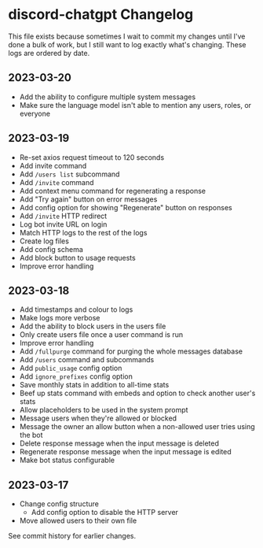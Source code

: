# discord-chatgpt Changelog
This file exists because sometimes I wait to commit my changes until I've done a bulk of work, but I still want to log exactly what's changing. These logs are ordered by date.

## 2023-03-20
- Add the ability to configure multiple system messages
- Make sure the language model isn't able to mention any users, roles, or everyone

## 2023-03-19
- Re-set axios request timeout to 120 seconds
- Add invite command
- Add `/users list` subcommand
- Add `/invite` command
- Add context menu command for regenerating a response
- Add "Try again" button on error messages
- Add config option for showing "Regenerate" button on responses
- Add `/invite` HTTP redirect
- Log bot invite URL on login
- Match HTTP logs to the rest of the logs
- Create log files
- Add config schema
- Add block button to usage requests
- Improve error handling

## 2023-03-18
- Add timestamps and colour to logs
- Make logs more verbose
- Add the ability to block users in the users file
- Only create users file once a user command is run
- Improve error handling
- Add `/fullpurge` command for purging the whole messages database
- Add `/users` command and subcommands
- Add `public_usage` config option
- Add `ignore_prefixes` config option
- Save monthly stats in addition to all-time stats
- Beef up stats command with embeds and option to check another user's stats
- Allow placeholders to be used in the system prompt
- Message users when they're allowed or blocked
- Message the owner an allow button when a non-allowed user tries using the bot
- Delete response message when the input message is deleted
- Regenerate response message when the input message is edited
- Make bot status configurable

## 2023-03-17
- Change config structure
    - Add config option to disable the HTTP server
- Move allowed users to their own file

See commit history for earlier changes.